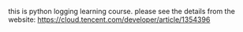 this is python logging learning course.
please see the details from the website:
https://cloud.tencent.com/developer/article/1354396
